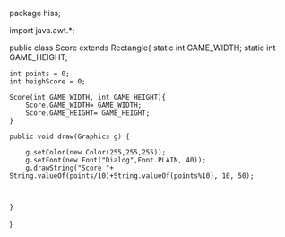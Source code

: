 package hiss;

import java.awt.*;

public class Score extends Rectangle{
	static int GAME_WIDTH;
	static int GAME_HEIGHT;
	
	int points = 0;
	int heighScore = 0;
	
	Score(int GAME_WIDTH, int GAME_HEIGHT){
		Score.GAME_WIDTH= GAME_WIDTH;
		Score.GAME_HEIGHT= GAME_HEIGHT;
	}
	
	public void draw(Graphics g) {
		
		g.setColor(new Color(255,255,255));
		g.setFont(new Font("Dialog",Font.PLAIN, 40));
		g.drawString("Score "+ String.valueOf(points/10)+String.valueOf(points%10), 10, 50);
		
		
		
	}
}
